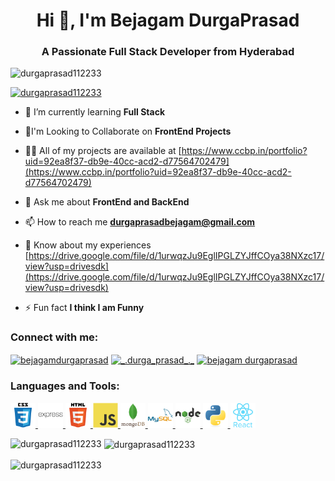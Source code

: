 <h1 align="center">Hi 👋, I'm Bejagam DurgaPrasad</h1>
<h3 align="center">A Passionate Full Stack Developer from Hyderabad</h3>

<p align="left"> <img src="https://komarev.com/ghpvc/?username=durgaprasad112233&label=Profile%20views&color=0e75b6&style=flat" alt="durgaprasad112233" /> </p>

<p align="left"> <a href="https://github.com/ryo-ma/github-profile-trophy"><img src="https://github-profile-trophy.vercel.app/?username=durgaprasad112233" alt="durgaprasad112233" /></a> </p>

- 🌱 I’m currently learning **Full Stack**

- 👯I'm Looking to Collaborate on **FrontEnd Projects**

- 👨‍💻 All of my projects are available at [https://www.ccbp.in/portfolio?uid=92ea8f37-db9e-40cc-acd2-d77564702479](https://www.ccbp.in/portfolio?uid=92ea8f37-db9e-40cc-acd2-d77564702479)

- 💬 Ask me about **FrontEnd and BackEnd**

- 📫 How to reach me **durgaprasadbejagam@gmail.com**

- 📄 Know about my experiences [https://drive.google.com/file/d/1urwqzJu9EglIPGLZYJffCOya38NXzc17/view?usp=drivesdk](https://drive.google.com/file/d/1urwqzJu9EglIPGLZYJffCOya38NXzc17/view?usp=drivesdk)

- ⚡ Fun fact **I think I am Funny**

<h3 align="left">Connect with me:</h3>
<p align="left">
<a href="https://linkedin.com/in/bejagamdurgaprasad" target="blank"><img align="center" src="https://raw.githubusercontent.com/rahuldkjain/github-profile-readme-generator/master/src/images/icons/Social/linked-in-alt.svg" alt="bejagamdurgaprasad" height="30" width="40" /></a>
<a href="https://instagram.com/_.durga_prasad_._" target="blank"><img align="center" src="https://raw.githubusercontent.com/rahuldkjain/github-profile-readme-generator/master/src/images/icons/Social/instagram.svg" alt="_.durga_prasad_._" height="30" width="40" /></a>
<a href="https://www.leetcode.com/bejagam durgaprasad" target="blank"><img align="center" src="https://raw.githubusercontent.com/rahuldkjain/github-profile-readme-generator/master/src/images/icons/Social/leet-code.svg" alt="bejagam durgaprasad" height="30" width="40" /></a>
</p>

<h3 align="left">Languages and Tools:</h3>
<p align="left"> <a href="https://www.w3schools.com/css/" target="_blank" rel="noreferrer"> <img src="https://raw.githubusercontent.com/devicons/devicon/master/icons/css3/css3-original-wordmark.svg" alt="css3" width="40" height="40"/> </a> <a href="https://expressjs.com" target="_blank" rel="noreferrer"> <img src="https://raw.githubusercontent.com/devicons/devicon/master/icons/express/express-original-wordmark.svg" alt="express" width="40" height="40"/> </a> <a href="https://www.w3.org/html/" target="_blank" rel="noreferrer"> <img src="https://raw.githubusercontent.com/devicons/devicon/master/icons/html5/html5-original-wordmark.svg" alt="html5" width="40" height="40"/> </a> <a href="https://developer.mozilla.org/en-US/docs/Web/JavaScript" target="_blank" rel="noreferrer"> <img src="https://raw.githubusercontent.com/devicons/devicon/master/icons/javascript/javascript-original.svg" alt="javascript" width="40" height="40"/> </a> <a href="https://www.mongodb.com/" target="_blank" rel="noreferrer"> <img src="https://raw.githubusercontent.com/devicons/devicon/master/icons/mongodb/mongodb-original-wordmark.svg" alt="mongodb" width="40" height="40"/> </a> <a href="https://www.mysql.com/" target="_blank" rel="noreferrer"> <img src="https://raw.githubusercontent.com/devicons/devicon/master/icons/mysql/mysql-original-wordmark.svg" alt="mysql" width="40" height="40"/> </a> <a href="https://nodejs.org" target="_blank" rel="noreferrer"> <img src="https://raw.githubusercontent.com/devicons/devicon/master/icons/nodejs/nodejs-original-wordmark.svg" alt="nodejs" width="40" height="40"/> </a> <a href="https://www.python.org" target="_blank" rel="noreferrer"> <img src="https://raw.githubusercontent.com/devicons/devicon/master/icons/python/python-original.svg" alt="python" width="40" height="40"/> </a> <a href="https://reactjs.org/" target="_blank" rel="noreferrer"> <img src="https://raw.githubusercontent.com/devicons/devicon/master/icons/react/react-original-wordmark.svg" alt="react" width="40" height="40"/> </a> </p>

<p><img align="left" src="https://github-readme-stats.vercel.app/api/top-langs?username=durgaprasad112233&show_icons=true&locale=en&layout=compact" alt="durgaprasad112233" /></p>

<p>&nbsp;<img align="center" src="https://github-readme-stats.vercel.app/api?username=durgaprasad112233&show_icons=true&locale=en" alt="durgaprasad112233" /></p>

<p><img align="center" src="https://github-readme-streak-stats.herokuapp.com/?user=durgaprasad112233&" alt="durgaprasad112233" /></p>
